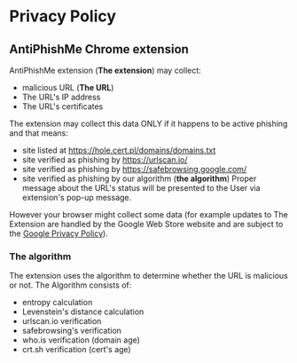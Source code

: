 # Privacy Policy

## AntiPhishMe Chrome extension

AntiPhishMe extension (**The extension**) may collect:
- malicious URL (**The URL**)
- The URL's IP address
- The URL's certificates

The extension may collect this data ONLY if it happens to be active phishing and that means:
- site listed at https://hole.cert.pl/domains/domains.txt
- site verified as phishing by https://urlscan.io/
- site verified as phishing by https://safebrowsing.google.com/
- site verified as phishing by our algorithm (**the algorithm**)
Proper message about the URL's status will be presented to the User via extension's pop-up message.

However your browser might collect some data (for example updates to The Extension are handled by the Google Web Store website and are subject to the [Google Privacy Policy](https://policies.google.com/privacy)).

### The algorithm

The extension uses the algorithm to determine whether the URL is malicious or not.
The Algorithm consists of:
- entropy calculation
- Levenstein's distance calculation
- urlscan.io verification
- safebrowsing's verification
- who.is verification (domain age)
- crt.sh verification (cert's age)
